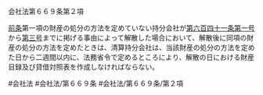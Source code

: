 会社法第６６９条第２項

[前条](会社法＿＿＿＿第６６８条第１項)第一項の財産の処分の方法を定めていない持分会社が[第六百四十一条](会社法＿＿＿＿第６４１条)[第一号](会社法＿＿＿＿第６６９条第２項第１号)から[第三号](会社法＿＿＿＿第６６９条第２項第３号)までに掲げる事由によって解散した場合において、解散後に同項の財産の処分の方法を定めたときは、清算持分会社は、当該財産の処分の方法を定めた日から二週間以内に、法務省令で定めるところにより、解散の日における財産目録及び貸借対照表を作成しなければならない。

#会社法
#会社法/第６６９条
#会社法/第６６９条/第２項
